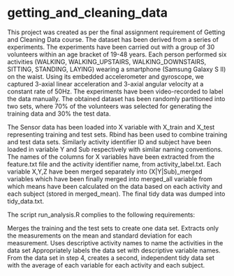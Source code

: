 # getting_and_cleaning_data
This project was created as per the final assignment requirement of Getting and Cleaning Data course. 
The dataset has been derived from a series of experiments.
The experiments have been carried out with a group of 30 volunteers within an age bracket of 19-48 years. Each person performed six activities (WALKING, WALKING_UPSTAIRS, WALKING_DOWNSTAIRS, SITTING, STANDING, LAYING) wearing a smartphone (Samsung Galaxy S II) on the waist. Using its embedded accelerometer and gyroscope, we captured 3-axial linear acceleration and 3-axial angular velocity at a constant rate of 50Hz. The experiments have been video-recorded to label the data manually. The obtained dataset has been randomly partitioned into two sets, where 70% of the volunteers was selected for generating the training data and 30% the test data. 

The Sensor data has been loaded into X variable with X_train and X_test representing training and test sets. Rbind has been used to combine training and test data sets. Similarly activity identifier ID and subject have been loaded in variable Y  and Sub respectively with similar naming conventions. 
The names of the columns for X variables have been extracted from the feature.txt file and the activity identifier name, from activity_label.txt.
Each variable X,Y,Z have been merged separately into (X|Y|Sub)_merged variables which have been finally merged into merged_all variable from which means have been calculated on the data based on each activity and each subject (stored in merged_mean).
The final tidy data was dumped into tidy_data.txt.

The script run_analysis.R complies to the following requirements:

Merges the training and the test sets to create one data set.
Extracts only the measurements on the mean and standard deviation for each measurement.
Uses descriptive activity names to name the activities in the data set
Appropriately labels the data set with descriptive variable names.
From the data set in step 4, creates a second, independent tidy data set with the average of each variable for each activity and each subject.
